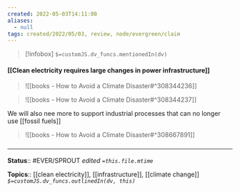 ```yaml
---
created: 2022-05-03T14:11:00 
aliases:
  - null
tags: created/2022/05/03, review, node/evergreen/claim
---
```

> [!infobox]
`$=customJS.dv_funcs.mentionedIn(dv)`

#### [[Clean electricity requires large changes in power infrastructure]]


> ![[books - How to Avoid a Climate Disaster#^308344236]]


> ![[books - How to Avoid a Climate Disaster#^308344237]]

We will also nee more to support industrial processes that can no longer use [[fossil fuels]]

> ![[books - How to Avoid a Climate Disaster#^308667891]]



### <hr class="footnote"/>

**Status**:: #EVER/SPROUT
*edited `=this.file.mtime`*

**Topics**:: [[clean electricity]], [[infrastructure]], [[climate change]]
*`$=customJS.dv_funcs.outlinedIn(dv, this)`*
